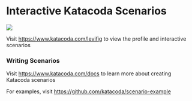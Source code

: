# Interactive Katacoda Scenarios

[![](http://shields.katacoda.com/katacoda/levifig/count.svg)](https://www.katacoda.com/levifig "Get your profile on Katacoda.com")

Visit https://www.katacoda.com/levifig to view the profile and interactive scenarios

### Writing Scenarios
Visit https://www.katacoda.com/docs to learn more about creating Katacoda scenarios

For examples, visit https://github.com/katacoda/scenario-example
